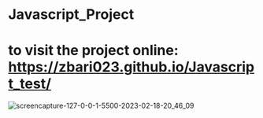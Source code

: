 # Javascript_Project
# to visit the project online:  https://zbari023.github.io/Javascript_test/

![screencapture-127-0-0-1-5500-2023-02-18-20_46_09](https://user-images.githubusercontent.com/120318142/219885390-e969c46d-0b31-4e60-a5e2-8ffec655044f.png)
